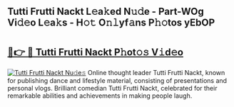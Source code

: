 ## Tutti Frutti Nackt L𝚎a𝚔ed N𝚞𝚍e - Part-WOg Vi𝚍𝚎o L𝚎a𝚔s - H𝚘𝚝 O𝚗𝚕yf𝚊ns P𝚑𝚘tos yEbOP

# <h2><a href="http://kf1j5q.oniu.top/?m=Tutti+Frutti+Nackt">🔗👉 🔴 Tutti Frutti Nackt P𝚑ot𝚘𝚜 V𝚒d𝚎o</a></h2>

[![Tutti Frutti Nackt Nu𝚍e𝚜](https://i.imgur.com/0qMVB7G.gif)](http://kf1j5q.oniu.top/?m=Tutti+Frutti+Nackt)
Online thought leader Tutti Frutti Nackt, known for publishing dance and lifestyle material, consisting of presentations and personal vlogs. Brilliant comedian Tutti Frutti Nackt, celebrated for their remarkable abilities and achievements in making people laugh.  
